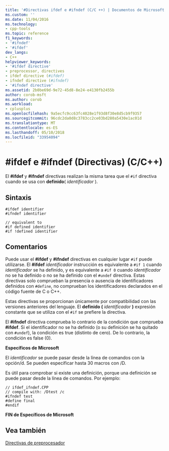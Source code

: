 ```yaml
---
title: '#Directivas ifdef e #ifndef (C/C ++) | Documentos de Microsoft'
ms.custom: ''
ms.date: 11/04/2016
ms.technology:
- cpp-tools
ms.topic: reference
f1_keywords:
- '#ifndef'
- '#ifdef'
dev_langs:
- C++
helpviewer_keywords:
- '#ifdef directive'
- preprocessor, directives
- ifdef directive (#ifdef)
- ifndef directive (#ifndef)
- '#ifndef directive'
ms.assetid: 2b0be69d-9e72-45d8-8e24-e4130fb2455b
author: corob-msft
ms.author: corob
ms.workload:
- cplusplus
ms.openlocfilehash: 9a5ecfc9cc63fc4028e1f93d8f30e8d5cb9f9357
ms.sourcegitcommit: 96cdc2da0d8c3783cc2ce03bd280a5430e1ac01d
ms.translationtype: MT
ms.contentlocale: es-ES
ms.lasthandoff: 05/10/2018
ms.locfileid: "33954094"
---
```

# <a name="ifdef-and-ifndef-directives-cc"></a>#ifdef e #ifndef (Directivas) (C/C++)
El **#ifdef** y **#ifndef** directivas realizan la misma tarea que el `#if` directiva cuando se usa con **definido**( *identificador* ).  
  
## <a name="syntax"></a>Sintaxis  
  
```  
#ifdef identifier  
#ifndef identifier  
  
// equivalent to  
#if defined identifier  
#if !defined identifier  
```  
  
## <a name="remarks"></a>Comentarios  
 Puede usar el **#ifdef** y **#ifndef** directivas en cualquier lugar `#if` puede utilizarse. El **#ifdef** *identificador* instrucción es equivalente a `#if 1` cuando *identificador* se ha definido, y es equivalente a `#if 0` cuando *identificador* no se ha definido o no se ha definido con el `#undef` directiva. Estas directivas solo comprueban la presencia o ausencia de identificadores definidos con `#define`, no comprueban los identificadores declarados en el código fuente de C o C++.  
  
 Estas directivas se proporcionan únicamente por compatibilidad con las versiones anteriores del lenguaje. El **definido (** *identificador* **)** expresión constante que se utiliza con el `#if` se prefiere la directiva.  
  
 El **#ifndef** directiva comprueba lo contrario de la condición que comprueba **#ifdef**. Si el identificador no se ha definido (o su definición se ha quitado con `#undef`), la condición es true (distinto de cero). De lo contrario, la condición es false (0).  
  
 **Específicos de Microsoft**  
  
 El *identificador* se puede pasar desde la línea de comandos con la opción/d. Se pueden especificar hasta 30 macros con /D.  
  
 Es útil para comprobar si existe una definición, porque una definición se puede pasar desde la línea de comandos. Por ejemplo:  
  
```  
// ifdef_ifndef.CPP  
// compile with: /Dtest /c  
#ifndef test  
#define final  
#endif  
```  
  
 **FIN de Específicos de Microsoft**  
  
## <a name="see-also"></a>Vea también  
 [Directivas de preprocesador](../preprocessor/preprocessor-directives.md)